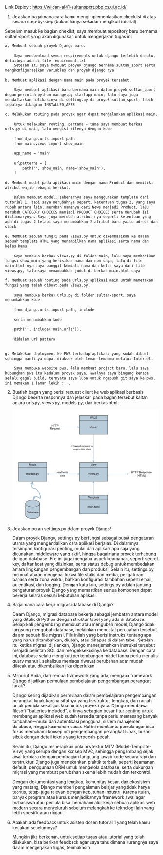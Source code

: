 Link Deploy : https://wildan-al41-sultansport.pbp.cs.ui.ac.id/


1.  Jelaskan bagaimana cara kamu mengimplementasikan 
checklist di atas secara step-by-step (bukan hanya sekadar mengikuti tutorial).

Sebelum masuk ke bagian cheklist, saya membuat repository baru bernama sultan-sport yang akan digunakan untuk mengerjakan tugas ini

    a. Membuat sebuah proyek Django baru.

        Saya mendownload semua requirements untuk django terlebih dahulu, detailnya ada di file requirement.txt
        Setelah itu saya membuat proyek django bernama sultan_sport serta mengkonfigurasikan variables dan proyek django nya

    b. Membuat aplikasi dengan nama main pada proyek tersebut.

        Saya membuat aplikasi baru bernama main dalam proyek sultan_sport degan perintah python manage.py startapp main, lalu saya juga mendaftarkan aplikasinya di setting.py di proyek sultan_sport, lebih tepatnya dibagian INSTALLED_APPS

    c. Melakukan routing pada proyek agar dapat menjalankan aplikasi main.

        Untuk melakukan routing, pertama - tama saya membuat berkas urls.py di main, lalu mengisi filenya dengan kode 

        from django.urls import path
        from main.views import show_main

        app_name = 'main'

        urlpatterns = [
            path('', show_main, name='show_main'),
        ]

    d. Membuat model pada aplikasi main dengan nama Product dan memiliki atribut wajib sebagai berikut.

        Dalam membuat model, sebenarnya saya menggunakan template dari tutorial 1, tapi saya merubahnya seperti ketentuan tugas 2, yang saya rubah antara lain, merubah namanya dari News menjadi Product, lalu merubah CATEGORY_CHOICES menjadi PRODUCT_CHOICES serta merubah isi dictionarynya. Saya juga merubah atribut nya seperti ketentuan yang ada di tugas 2 tetapi saya menambahkan 2 atribut baru yaitu adress dan stock

    e. Membuat sebuah fungsi pada views.py untuk dikembalikan ke dalam sebuah template HTML yang menampilkan nama aplikasi serta nama dan kelas kamu.

        Saya membuka berkas views.py di folder main, lalu saya memberikan fungsi show_main yang berisikan nama dan npm saya, lalu di file main.html nya saya panggil kembali nama dan kelas saya dari file views.py, lalu saya menambahkan judul di berkas main.html saya

    f. Membuat sebuah routing pada urls.py aplikasi main untuk memetakan fungsi yang telah dibuat pada views.py.
        
        saya membuka berkas urls.py di folder sultan-sport, saya menambahkan kode

        from django.urls import path, include

        serta menambahkan kode

        path('', include('main.urls')),

        didalam url pattern


    g. Melakukan deployment ke PWS terhadap aplikasi yang sudah dibuat sehingga nantinya dapat diakses oleh teman-temanmu melalui Internet.

        Saya membuka website pws, lalu membuat project baru, lalu saya hubungkan pws itu kedalam proyek saya, awalnya saya bingung kenapa selalu gagal build, ternyata saya lupa untuk ngepush git saya ke pws, ini memakan 1 jaman lebih :' .


2. Buatlah bagan yang berisi request client ke web aplikasi berbasis Django beserta responnya dan jelaskan pada bagan tersebut kaitan antara urls.py, views.py, models.py, dan berkas html.

    ![Bagan](image.png)

3. Jelaskan peran settings.py dalam proyek Django!

    Dalam proyek Django, settings.py berfungsi sebagai pusat pengaturan utama yang mengendalikan cara aplikasi berjalan. Di dalamnya tersimpan konfigurasi penting, mulai dari aplikasi apa saja yang digunakan, middleware yang aktif, hingga bagaimana proyek terhubung dengan database. File ini juga mengatur aspek keamanan, seperti secret key, daftar host yang diizinkan, serta status debug untuk membedakan antara lingkungan pengembangan dan produksi. Selain itu, settings.py memuat aturan mengenai lokasi file statis dan media, pengaturan bahasa serta zona waktu, bahkan konfigurasi tambahan seperti email, autentikasi, dan logging. Dengan kata lain, settings.py adalah jantung pengaturan proyek Django yang memastikan semua komponen dapat bekerja selaras sesuai kebutuhan aplikasi.

4. Bagaimana cara kerja migrasi database di Django?

    Dalam Django, migrasi database bekerja sebagai jembatan antara model yang ditulis di Python dengan struktur tabel yang ada di database. Setiap kali pengembang membuat atau mengubah model, Django tidak langsung mengubah database, melainkan mencatat perubahan tersebut dalam sebuah file migrasi. File inilah yang berisi instruksi tentang apa yang harus ditambahkan, diubah, atau dihapus di dalam tabel. Setelah itu, ketika migrasi dijalankan, Django menerjemahkan instruksi tersebut menjadi perintah SQL dan mengeksekusinya ke database. Dengan cara ini, database selalu mengikuti perkembangan model tanpa perlu menulis query manual, sekaligus menjaga riwayat perubahan agar mudah dilacak atau dikembalikan jika diperlukan.

5. Menurut Anda, dari semua framework yang ada, mengapa framework Django dijadikan permulaan pembelajaran pengembangan perangkat lunak?

    Django sering dijadikan permulaan dalam pembelajaran pengembangan perangkat lunak karena sifatnya yang terstruktur, lengkap, dan ramah untuk pemula sekaligus kuat untuk proyek nyata. Django membawa filosofi “batteries included”, artinya sebagian besar fitur penting untuk membangun aplikasi web sudah tersedia tanpa perlu memasang banyak tambahan—mulai dari autentikasi pengguna, sistem manajemen database, hingga keamanan dasar. Hal ini membantu pemula agar bisa fokus memahami konsep inti pengembangan perangkat lunak, bukan sibuk dengan detail teknis yang terpecah-pecah.

    Selain itu, Django menerapkan pola arsitektur MTV (Model-Template-View) yang serupa dengan konsep MVC, sehingga pengembang sejak awal terbiasa dengan pembagian tanggung jawab kode secara rapi dan terstruktur. Django juga menekankan praktik terbaik, seperti keamanan default, penggunaan ORM untuk mengelola database, serta dukungan migrasi yang membuat perubahan skema lebih mudah dan terkontrol.

    Dengan dokumentasi yang lengkap, komunitas besar, dan ekosistem yang matang, Django memberi pengalaman belajar yang tidak hanya teoritis, tetapi juga relevan dengan kebutuhan industri. Karena itulah, banyak program atau kursus menjadikannya framework awal agar mahasiswa atau pemula bisa memahami alur kerja sebuah aplikasi web modern secara menyeluruh sebelum melangkah ke teknologi lain yang lebih spesifik atau ringan.

6. Apakah ada feedback untuk asisten dosen tutorial 1 yang telah kamu kerjakan sebelumnya?

    Mungkin jika berkenan, untuk setiap tugas atau tutorial yang telah dilakukan, bisa berikan feedback agar saya tahu dimana kurangnya saya dalam mengerjakan tugas, terimakasih